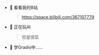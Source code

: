 - 👋 看看我的B站
  > https://space.bilibili.com/367107779
- 👀 正在玩AI
  > 但是很菜
- 🌱 学Gradio中......

<!---
XJF2332/XJF2332 is a ✨ special ✨ repository because its `README.md` (this file) appears on your GitHub profile.
You can click the Preview link to take a look at your changes.
--->
